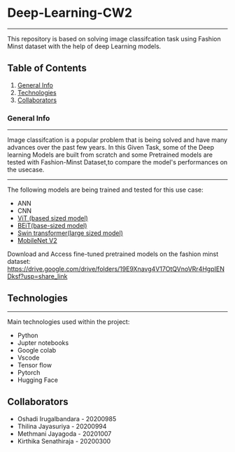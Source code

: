 # Deep-Learning-CW2

***
This repository is based on solving image classifcation task using Fashion Minst dataset with the help of deep Learning models.

## Table of Contents
1. [General Info](#general-info)
2. [Technologies](#technologies)
3. [Collaborators](#collaborators)

### General Info
***
Image classifcation is a popular problem that is being solved and have many advances over the past few years. In this Given Task, some of the Deep learning Models are built from scratch and some Pretrained models are tested with Fashion-Minst Dataset,to compare the model's performances on the usecase.
***
The following models are being trained and tested for this use case:
* ANN
* CNN
* [ViT (based sized model)](https://huggingface.co/google/vit-base-patch16-224-in21k)
* [BEiT(base-sized model)](https://huggingface.co/microsoft/beit-base-patch16-224-pt22k-ft22k)
* [Swin transformer(large sized model)](https://huggingface.co/microsoft/swin-base-patch4-window12-384-in22k)
* [MobileNet V2](https://huggingface.co/google/mobilenet_v2_1.0_224)

Download and Access fine-tuned pretrained models on the fashion minst dataset:
https://drive.google.com/drive/folders/19E9Xnavg4V17OtQVnoVRr4HgpIENDksf?usp=share_link


## Technologies
***
Main technologies used within the project:
* Python
* Jupter notebooks
* Google colab
* Vscode
* Tensor flow
* Pytorch
* Hugging Face

## Collaborators

* Oshadi Irugalbandara - 20200985
* Thilina Jayasuriya - 20200994
* Methmani Jayagoda - 20201007
* Kirthika Senathiraja - 20200300
